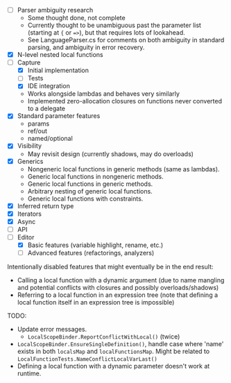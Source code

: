 - [ ] Parser ambiguity research
	- Some thought done, not complete
	- Currently thought to be unambiguous past the parameter list (starting at `{` or `=>`), but that requires lots of lookahead.
	- See LanguageParser.cs for comments on both ambiguity in standard parsing, and ambiguity in error recovery.
- [x] N-level nested local functions
- [ ] Capture
	- [x] Initial implementation
	- [ ] Tests
	- [x] IDE integration
	- Works alongside lambdas and behaves very similarly
	- Implemented zero-allocation closures on functions never converted to a delegate
- [x] Standard parameter features
	- params
	- ref/out
	- named/optional
- [x] Visibility
	- May revisit design (currently shadows, may do overloads)
- [x] Generics
	- Nongeneric local functions in generic methods (same as lambdas).
	- Generic local functions in nongeneric methods.
	- Generic local functions in generic methods.
	- Arbitrary nesting of generic local functions.
	- Generic local functions with constraints.
- [x] Inferred return type
- [x] Iterators
- [x] Async
- [ ] API
- [ ] Editor
	- [x] Basic features (variable highlight, rename, etc.)
	- [ ] Advanced features (refactorings, analyzers)

Intentionally disabled features that might eventually be in the end result:
- Calling a local function with a dynamic argument (due to name mangling and potential conflicts with closures and possibly overloads/shadows)
- Referring to a local function in an expression tree (note that defining a local function itself in an expression tree is impossible)

TODO:

- Update error messages.
	- `LocalScopeBinder.ReportConflictWithLocal()` (twice)
- `LocalScopeBinder.EnsureSingleDefinition()`, handle case where 'name' exists in both `localsMap` and `localFunctionsMap`. Might be related to `LocalFunctionTests.NameConflictLocalVarLast()`
- Defining a local function with a dynamic parameter doesn't work at runtime.

